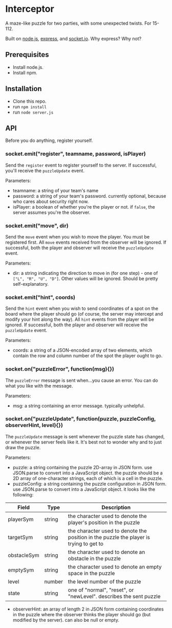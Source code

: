 # Interceptor
A maze-like puzzle for two parties, with some unexpected twists. For 15-112.

Built on [node.js](http://nodejs.org), [express](http://expressjs.com), and [socket.io](http://socket.io). Why express? Why not?

## Prerequisites
- Install node.js.
- Install npm.

## Installation
- Clone this repo.
- run `npm install`
- run `node server.js`

## API
Before you do anything, register yourself.

### socket.emit("register", teamname, password, isPlayer)
Send the `register` event to register yourself to the server. If successful, you'll receive the `puzzleUpdate` event.

Parameters:
- teamname: a string of your team's name
- password: a string of your team's password. currently optional, because who cares about security right now.
- isPlayer: a boolean of whether you're the player or not. if `false`, the server assumes you're the observer.

### socket.emit("move", dir)
Send the `move` event when you wish to move the player. You must be registered first. All `move` events received from the observer will be ignored. If successful, both the player and observer will receive the `puzzleUpdate` event.

Parameters:
- dir: a string indicating the direction to move in (for one step) - one of `["L", "R", "U", "D"]`. Other values will be ignored. Should be pretty self-explanatory.

### socket.emit("hint", coords)
Send the `hint` event when you wish to send coordinates of a spot on the board where the player should go (of course, the server may intercept and modify your hint along the way). All `hint` events from the player will be ignored. If successful, both the player and observer will receive the `puzzleUpdate` event.

Parameters:
- coords: a string of a JSON-encoded array of two elements, which contain the row and column number of the spot the player ought to go.

### socket.on("puzzleError", function(msg){})
The `puzzleError` message is sent when...you cause an error. You can do what you like with the message.

Parameters:
- msg: a string containing an error message. typically unhelpful.

### socket.on("puzzleUpdate", function(puzzle, puzzleConfig, observerHint, level){})
The `puzzleUpdate` message is sent whenever the puzzle state has changed, or whenever the server feels like it. It's best not to wonder why and to just draw the puzzle.

Parameters:
- puzzle: a string containing the puzzle 2D-array in JSON form. use JSON.parse to convert into a JavaScript object. the puzzle should be a 2D array of one-character strings, each of which is a cell in the puzzle.
- puzzleConfig: a string containing the puzzle configuration in JSON form. use JSON.parse to convert into a JavaScript object. it looks like the following:

Field       | Type   | Description
------------|--------|------------
playerSym   | string | the character used to denote the player's position in the puzzle
targetSym   | string | the character used to denote the position in the puzzle the player is trying to get to
obstacleSym | string | the character used to denote an obstacle in the puzzle
emptySym    | string | the character used to denote an empty space in the puzzle
level       | number | the level number of the puzzle
state       | string | one of "normal", "reset", or "newLevel". describes the sent puzzle
- observerHint: an array of length 2 in JSON form containing coordinates in the puzzle where the observer thinks the player should go (but modified by the server). can also be null or empty.
